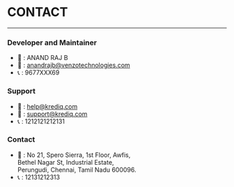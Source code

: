 # **CONTACT** 
---
### Developer and Maintainer 
- 👤 : ANAND RAJ B 
- 📧 : anandrajb@venzotechnologies.com
- 📞  : 9677XXX69

### Support 
- 📧 : help@krediq.com
- 📧 : support@krediq.com
- 📞 : 1212121212131

### Contact  

- 📍 :  No 21, Spero Sierra, 1st Floor, Awfis, <br>
Bethel Nagar St, Industrial Estate, <br> Perungudi,
Chennai, Tamil Nadu 600096.
- 📞  : 12131212313




